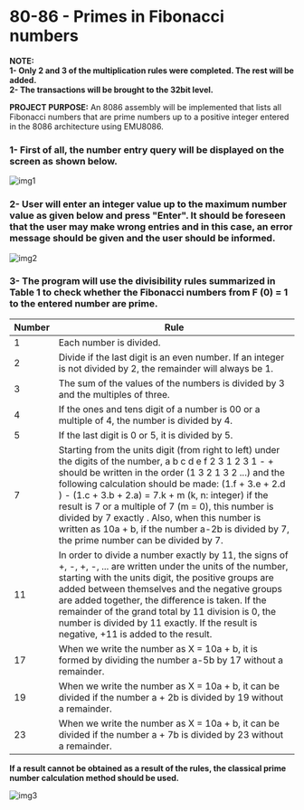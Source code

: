 # 80-86 - Primes in Fibonacci numbers

**NOTE:** 
<br>
**1- Only 2 and 3 of the multiplication rules were completed. The rest will be added.**
<br>
**2- The transactions will be brought to the 32bit level.**

**PROJECT PURPOSE:** An 8086 assembly will be implemented that lists all Fibonacci numbers that are prime numbers up to a positive integer entered in the 8086 architecture using EMU8086.


### 1- First of all, the number entry query will be displayed on the screen as shown below.

![img1](http://url/to/img.png)

### 2- User will enter an integer value up to the maximum number value as given below and press "Enter". It should be foreseen that the user may make wrong entries and in this case, an error message should be given and the user should be informed.

![img2](http://url/to/img.png)

### 3- The program will use the divisibility rules summarized in Table 1 to check whether the Fibonacci numbers from F (0) = 1 to the entered number are prime.

| Number | Rule |
| --- | --- |
| 1 | Each number is divided. |
| 2 | Divide if the last digit is an even number. If an integer is not divided by 2, the remainder will always be 1.  |
| 3 | The sum of the values of the numbers is divided by 3 and the multiples of three. |
| 4 | If the ones and tens digit of a number is 00 or a multiple of 4, the number is divided by 4.  |
| 5 | If the last digit is 0 or 5, it is divided by 5. |
| 7 | Starting from the units digit (from right to left) under the digits of the number, a b c d e f 2 3 1 2 3 1 - + should be written in the order (1 3 2 1 3 2 ...) and the following calculation should be made: (1.f + 3.e + 2.d ) - (1.c + 3.b + 2.a) = 7.k + m (k, n: integer) if the result is 7 or a multiple of 7 (m = 0), this number is divided by 7 exactly . Also, when this number is written as 10a + b, if the number a-2b is divided by 7, the prime number can be divided by 7. |
| 11 | In order to divide a number exactly by 11, the signs of +, -, +, -, ... are written under the units of the number, starting with the units digit, the positive groups are added between themselves and the negative groups are added together, the difference is taken. If the remainder of the grand total by 11 division is 0, the number is divided by 11 exactly. If the result is negative, +11 is added to the result. |
| 17 | When we write the number as X = 10a + b, it is formed by dividing the number a-5b by 17 without a remainder. |
| 19 | When we write the number as X = 10a + b, it can be divided if the number a + 2b is divided by 19 without a remainder. |
| 23 | When we write the number as X = 10a + b, it can be divided if the number a + 7b is divided by 23 without a remainder.  |

**If a result cannot be obtained as a result of the rules, the classical prime number calculation method should be used.**

![img3](http://url/to/img.png)